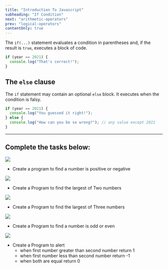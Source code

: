 ```yaml
---
title: "Introduction To Javascript"
subheading: "If Condition"
next: "arithmetic-operators"
prev: "logical-operators"
contentOnly: true
---
```


The `if(...)` statement evaluates a condition in parentheses and, if the result is `true`, executes a block of code.

```javascript
if (year == 2021) {
  console.log("That's correct!");
}
```

## The `else` clause

The `if` statement may contain an optional `else` block. It executes when the condition is falsy.

```javascript
if (year == 2021) {
  console.log("You guessed it right!");
} else {
  console.log("How can you be so wrong?"); // any value except 2021
}
```

---

## Complete the tasks below:

![](/courseassets/checkpositive.png)

- Create a program to find a number is positive or negative

![](/courseassets/largest.png)

- Create a Program to find the largest of Two numbers

![](/courseassets/largestthree.png)

- Create a Program to find the largest of Three numbers

![](/courseassets/oddoreven.png)

- Create a Program to find a number is odd or even

![](/courseassets/comparison.png)

- Create a Program to alert
  - when first number greater than second number return 1
  - when first number less than second number return -1
  - when both are equal return 0
